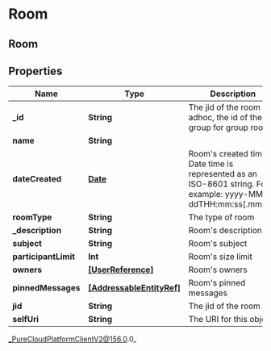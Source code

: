 # Room

## Room

## Properties

|Name | Type | Description | Notes|
|------------ | ------------- | ------------- | -------------|
| **_id** | **String** | The jid of the room if adhoc, the id of the group for group rooms | [optional] |
| **name** | **String** |  | [optional] |
| **dateCreated** | [**Date**](Date) | Room&#39;s created time. Date time is represented as an ISO-8601 string. For example: yyyy-MM-ddTHH:mm:ss[.mmm]Z | [optional] |
| **roomType** | **String** | The type of room | [optional] |
| **_description** | **String** | Room&#39;s description | [optional] |
| **subject** | **String** | Room&#39;s subject | [optional] |
| **participantLimit** | **Int** | Room&#39;s size limit | [optional] |
| **owners** | [**[UserReference]**](UserReference) | Room&#39;s owners | [optional] |
| **pinnedMessages** | [**[AddressableEntityRef]**](AddressableEntityRef) | Room&#39;s pinned messages | [optional] |
| **jid** | **String** | The jid of the room | [optional] |
| **selfUri** | **String** | The URI for this object | [optional] |



_PureCloudPlatformClientV2@156.0.0_
